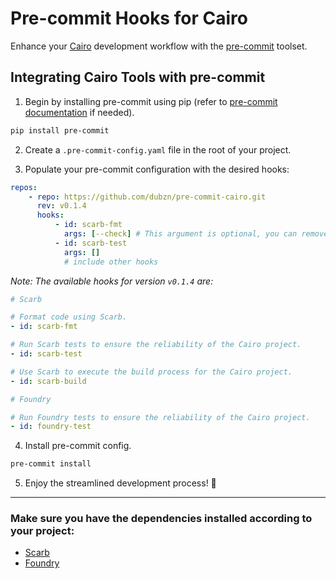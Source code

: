 # Pre-commit Hooks for Cairo

Enhance your [Cairo](https://www.cairo-lang.org/) development workflow with the [pre-commit](https://pre-commit.com) toolset.

## Integrating Cairo Tools with pre-commit
1. Begin by installing pre-commit using pip (refer to [pre-commit documentation](https://pre-commit.com/#install) if needed).
```sh
pip install pre-commit
```

2. Create a `.pre-commit-config.yaml` file in the root of your project.

3. Populate your pre-commit configuration with the desired hooks:
```yaml
repos:
    - repo: https://github.com/dubzn/pre-commit-cairo.git
      rev: v0.1.4
      hooks:
          - id: scarb-fmt
            args: [--check] # This argument is optional, you can remove '--check' to apply scarb fmt directly
          - id: scarb-test  
            args: []
            # include other hooks   
```

*Note: The available hooks for version `v0.1.4` are:*
```yaml
# Scarb

# Format code using Scarb.
- id: scarb-fmt

# Run Scarb tests to ensure the reliability of the Cairo project.
- id: scarb-test

# Use Scarb to execute the build process for the Cairo project.
- id: scarb-build

# Foundry

# Run Foundry tests to ensure the reliability of the Cairo project.
- id: foundry-test
```

4. Install pre-commit config.
```sh
pre-commit install
```

5. Enjoy the streamlined development process! 🎉 

---

### Make sure you have the dependencies installed according to your project:
- [Scarb](https://docs.swmansion.com/scarb/) 
- [Foundry](https://foundry-rs.github.io/starknet-foundry/getting-started/installation.html)
